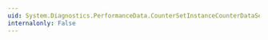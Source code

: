 ```yaml
---
uid: System.Diagnostics.PerformanceData.CounterSetInstanceCounterDataSet.Finalize
internalonly: False
---
```

